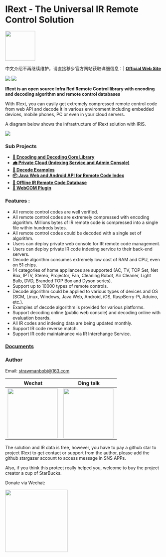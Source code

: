 # IRext - The Universal IR Remote Control Solution

<img src="http://irext-static.oss-cn-hangzhou.aliyuncs.com/icon.png" height="96" width="96">

中文介绍不再继续维护，请直接移步官方网站获取详细信息：| __[Official Web Site](https://irext.net)__


![](https://img.shields.io/github/license/irext/core.svg?style=flat)
![](https://img.shields.io/badge/release-0.2.5-green.svg)

__IRext is an open source Infra Red Remote Control library with encoding and decoding algorithm and remote control databases__

With IRext, you can easily get extremely compressed remote control code from web API and decode it in various environment including embedded devices, mobile phones, PC or even in your cloud servers.

A diagram below shows the infrastructure of IRext solution with IRIS.

<img src="https://irext.net/doc/images/architecture.png">

### __Sub Projects__
- __[📡 Encoding and Decoding Core Library](https://github.com/irext/core)__
- __[🌧️ Private Cloud (Indexing Service and Admin Console)](https://github.com/irext/private-cloud)__
- __[📙 Decode Examples](https://github.com/irext/irext-examples)__
- __[📦 Java Web and Android API for Remote Code Index](https://github.com/irext/irext-web-api)__
- __[🧰 Offline IR Remote Code Database](https://github.com/irext/database)__
- __[🔌 WebCOM Plugin](https://github.com/irext/irext-web-com)__

### Features :
- All remote control codes are well verified.
- All remote control codes are extremely compressed with encoding algorithm. Millions bytes of IR remote code is compressed into a single file within hundreds bytes.
- All remote control codes could be decoded with a single set of algorithm.
- Users can deploy private web console for IR remote code management.
- Users can deploy private IR code indexing service to their back-end servers.
- Decode algorithm consumes extremely low cost of RAM and CPU, even on 51 chips.
- 14 categories of home appliances are supported (AC, TV, TOP Set, Net Box, IPTV, Stereo, Projector, Fan, Cleaning Robot, Air Cleaner, Light Bulb, DVD, Branded TOP Box and Dyson series).
- Support up to 10000 types of remote controls.
- Decode algorithm could be applied to various types of devices and OS (SCM, Linux, Windows, Java Web, Android, iOS, RaspBerry-Pi, Aduino, etc.).
- Examples of decode algorithm is provided for various platforms.
- Support decoding online (public web console) and decoding online with evaluation boards.
- All IR codes and indexing data are being updated monthly.
- Support IR code reverse match.
- Support IR code maintainance via IR Interchange Service.


### [Documents](https://irext.net/doc/)


### Author

Email: strawmanbobi@163.com

Wechat                     |  Ding talk
:-------------------------:|:-------------------------:
<img src="http://irext-static.oss-cn-hangzhou.aliyuncs.com/wechat.png" align="left" height="160" width="160">  |  <img src="http://irext-static.oss-cn-hangzhou.aliyuncs.com/dingtalk.png" align="left" height="160" width="160">

The solution and IR data is free, however, you have to pay a github star to project IRext to get contact or support from the author, please add the github stargazer account to access message in SNS APPs.

Also, if you think this protect really helped you, welcome to buy the project creator a cup of StarBucks.

Donate via Wechat: 

<image src="http://irext-static.oss-cn-hangzhou.aliyuncs.com/donate.png" height="200" width="200">
